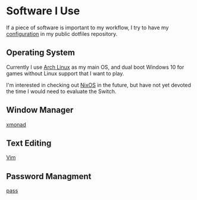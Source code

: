 # Software I Use

If a piece of software is important to my workflow, I try to have my [configuration](https://github.com/buckley-w-david/dotfiles) in my public dotfiles repository.

## Operating System

Currently I use [Arch Linux](/software/arch-linux.md) as my main OS, and dual boot Windows 10 for games without Linux support that I want to play.

I'm interested in checking out [NixOS](/software/nixos.md) in the future, but have not yet devoted the time I would need to evaluate the Switch.

## Window Manager

[xmonad](/software/xmonad.md)

## Text Editing

[Vim](/software/vim.md)

## Password Managment

[pass](/software/pass.md)
